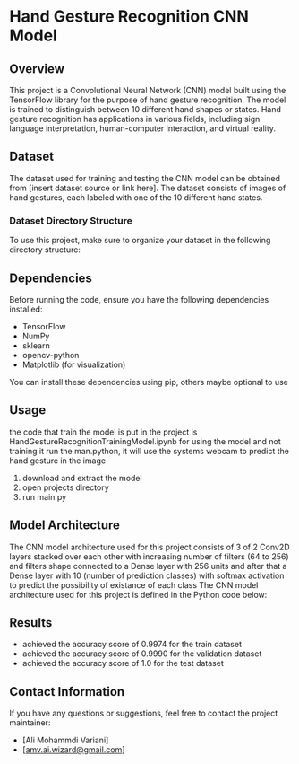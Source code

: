 # Hand Gesture Recognition CNN Model

## Overview

This project is a Convolutional Neural Network (CNN) model built using the TensorFlow library for the purpose of hand gesture recognition. The model is trained to distinguish between 10 different hand shapes or states. Hand gesture recognition has applications in various fields, including sign language interpretation, human-computer interaction, and virtual reality.

## Dataset

The dataset used for training and testing the CNN model can be obtained from [insert dataset source or link here]. The dataset consists of images of hand gestures, each labeled with one of the 10 different hand states.

### Dataset Directory Structure

To use this project, make sure to organize your dataset in the following directory structure:


## Dependencies

Before running the code, ensure you have the following dependencies installed:

- TensorFlow
- NumPy
- sklearn
- opencv-python
- Matplotlib (for visualization)

You can install these dependencies using pip, others maybe optional to use

## Usage

the code that train the model is put in the project is HandGestureRecognitionTrainingModel.ipynb
for using the model and not training it run the man.python, it will use the systems webcam to predict the hand gesture in the image

1. download and extract the model
2. open projects directory
3. run main.py


## Model Architecture

The CNN model architecture used for this project consists of 3 of 2 Conv2D layers stacked over each other with increasing number of filters (64 to 256) and filters shape
connected to a Dense layer with 256 units and after that a Dense layer with 10 (number of prediction classes) with softmax activation to predict the possibility of existance of each class 
The CNN model architecture used for this project is defined in the Python code below:


## Results

- achieved the accuracy score of 0.9974 for the train dataset
- achieved the accuracy score of 0.9990 for the validation dataset
- achieved the accuracy score of 1.0 for the test dataset

## Contact Information

If you have any questions or suggestions, feel free to contact the project maintainer:

- [Ali Mohammdi Variani]
- [amv.ai.wizard@gmail.com]
